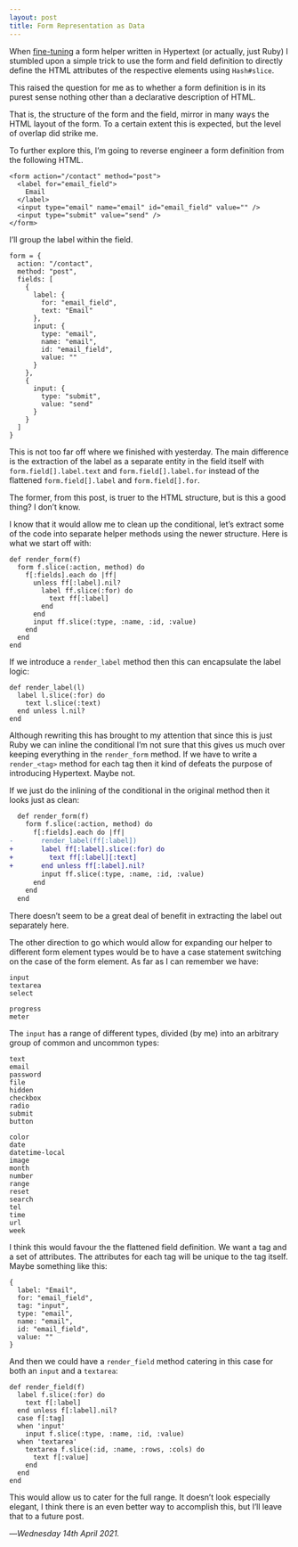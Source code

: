 ```yaml
---
layout: post
title: Form Representation as Data
---
```


When [fine-tuning][ft] a form helper written in Hypertext (or actually, just Ruby) I stumbled upon a simple trick to use the form and field definition to directly define the HTML attributes of the respective elements using `Hash#slice`.

This raised the question for me as to whether a form definition is in its purest sense nothing other than a declarative description of HTML.

That is, the structure of the form and the field, mirror in many ways the HTML layout of the form. To a certain extent this is expected, but the level of overlap did strike me.

To further explore this, I’m going to reverse engineer a form definition from the following HTML.

```
<form action="/contact" method="post">
  <label for="email_field">
    Email
  </label>
  <input type="email" name="email" id="email_field" value="" />
  <input type="submit" value="send" />
</form>
```

I’ll group the label within the field.

```
form = {
  action: "/contact",
  method: "post",
  fields: [
    {
      label: {
        for: "email_field",
        text: "Email"
      },
      input: {
        type: "email",
        name: "email",
        id: "email_field",
        value: ""
      }
    },
    {
      input: {
        type: "submit",
        value: "send"
      }
    }
  ]
}  
```

This is not too far off where we finished with yesterday. The main difference is the extraction of the label as a separate entity in the field itself with `form.field[].label.text` and `form.field[].label.for` instead of the flattened `form.field[].label` and `form.field[].for`.

The former, from this post, is truer to the HTML structure, but is this a good thing? I don’t know.

I know that it would allow me to clean up the conditional, let’s extract some of the code into separate helper methods using the newer structure. Here is what we start off with:

```
def render_form(f)
  form f.slice(:action, method) do
    f[:fields].each do |ff|
      unless ff[:label].nil?
        label ff.slice(:for) do
          text ff[:label]
        end
      end
      input ff.slice(:type, :name, :id, :value)
    end
  end
end
```

If we introduce a `render_label` method then this can encapsulate the label logic:

```
def render_label(l)
  label l.slice(:for) do
    text l.slice(:text)
  end unless l.nil?
end
```

Although rewriting this has brought to my attention that since this is just Ruby we can inline the conditional I’m not sure that this gives us much over keeping everything in the `render_form` method. If we have to write a `render_<tag>` method for each tag then it kind of defeats the purpose of introducing Hypertext. Maybe not.

If we just do the inlining of the conditional in the original method then it looks just as clean:

```diff
  def render_form(f)
    form f.slice(:action, method) do
      f[:fields].each do |ff|
-       render_label(ff[:label])
+       label ff[:label].slice(:for) do
+         text ff[:label][:text]
+       end unless ff[:label].nil?
        input ff.slice(:type, :name, :id, :value)
      end
    end
  end
```

There doesn’t seem to be a great deal of benefit in extracting the label out separately here.

The other direction to go which would allow for expanding our helper to different form element types would be to have a case statement switching on the case of the form element. As far as I can remember we have:

```
input
textarea
select

progress
meter
```

The `input` has a range of different types, divided (by me) into an arbitrary group of common and uncommon types:

```
text
email
password
file
hidden
checkbox
radio
submit
button

color
date
datetime-local
image
month
number
range
reset
search
tel
time
url
week
```

I think this would favour the the flattened field definition. We want a tag and a set of attributes. The attributes for each tag will be unique to the tag itself. Maybe something like this:

```
{
  label: "Email",
  for: "email_field",
  tag: "input",
  type: "email",
  name: "email",
  id: "email_field",
  value: ""
}
```

And then we could have a `render_field` method catering in this case for both an `input` and a `textarea`:

```
def render_field(f)
  label f.slice(:for) do
    text f[:label]
  end unless f[:label].nil?
  case f[:tag]
  when 'input'
    input f.slice(:type, :name, :id, :value)
  when 'textarea'
    textarea f.slice(:id, :name, :rows, :cols) do
      text f[:value]
    end
  end
end
```

This would allow us to cater for the full range. It doesn’t look especially elegant, I think there is an even better way to accomplish this, but I’ll leave that to a future post.

—*Wednesday 14th April 2021.*

[ft]: https://www.crossingtheruby.com/2021/04/14/fine-tuning-a-form-helper-in-hypertext.html
